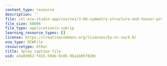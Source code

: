 ```yaml
---
content_type: resource
description: ''
file: /ol-ocw-studio-app/courses/3-60-symmetry-structure-and-tensor-properties-of-materials-fall-2005/a3a03962f415594b9c059ba1b05f820c_hVqoXS5PyzY.vtt
file_size: 68096
file_type: application/x-subrip
learning_resource_types: []
license: https://creativecommons.org/licenses/by-nc-sa/4.0/
ocw_type: OCWFile
resourcetype: Other
title: 3play caption file
uid: a3a03962-f415-594b-9c05-9ba1b05f820c
---
```

